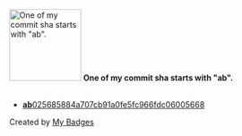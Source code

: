 <img src="https://github.com/my-badges/my-badges/blob/master/src/all-badges/abc-commit/ab-commit.png?raw=true" alt="One of my commit sha starts with &quot;ab&quot;." title="One of my commit sha starts with &quot;ab&quot;." width="128">
<strong>One of my commit sha starts with &quot;ab&quot;.</strong>
<br><br>

- <a href="https://github.com/p0dalirius/windows-coerced-authentication-methods/commit/ab025685884a707cb91a0fe5fc966fdc06005668"><strong>ab</strong>025685884a707cb91a0fe5fc966fdc06005668</a>


Created by <a href="https://github.com/my-badges/my-badges">My Badges</a>